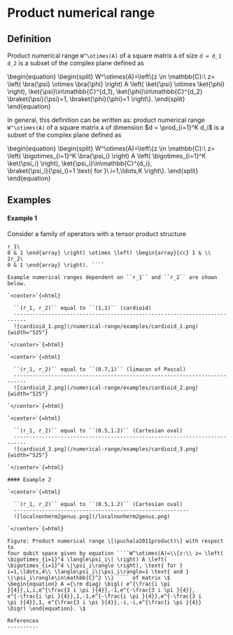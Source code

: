 Product numerical range
=======================

Definition
----------

Product numerical range ``W^\otimes(A)`` of a square matrix ``A`` of
size ``d = d_1 d_2`` is a subset of the complex plane defined as

\begin{equation} \begin{split} W^\otimes(A)=\left\\{z \in
\mathbb{C}:\\ z= \left( \bra{\psi} \otimes \bra{\phi} \right) A
\left( \ket{\psi} \otimes \ket{\phi} \right),
\ket{\psi}\in\mathbb{C}^{d_1}, \ket{\phi}\in\mathbb{C}^{d_2}\
\braket{\psi}{\psi}=1, \braket{\phi}{\phi}=1 \right\\}.
\end{split} \end{equation}

In general, this definition can be written as: product numerical range
``W^\otimes(A)`` of a square matrix ``A`` of dimension \$d =
\prod_{i=1}^K d_i\$ is a subset of the complex plane defined as

\begin{equation} \begin{split} W^\otimes(A)=\left\\{z \in
\mathbb{C}:\\ z= \left( \bigotimes_{i=1}^K \bra{\psi_i} \right)
A \left( \bigotimes_{i=1}^K \ket{\psi_i} \right),
\ket{\psi_i}\in\mathbb{C}^{d_i},\
\braket{\psi_i}{\psi_i}=1 \text{ for }\\ i=1,\ldots,K \right\\}.
\end{split} \end{equation}

Examples
--------

#### Example 1

Consider a family of operators with a tensor product structure

```` Y(r_1,r_2) = X_1 \otimes X_2 = \left( \begin{array}{cc} 1 & \\ 2
r_1\
0 & 1 \end{array} \right) \otimes \left( \begin{array}{cc} 1 & \\
2r_2\
0 & 1 \end{array} \right). ````

Example numerical ranges dependent on ``r_1`` and ``r_2`` are shown
below.

`<center>`{=html}

  ``(r_1, r_2)`` equal to ``(1,1)`` (cardioid)
  --------------------------------------------------------------------------
  ![cardioid_1.png](/numerical-range/examples/cardioid_1.png){width="525"}

`</center>`{=html}

`<center>`{=html}

  ``(r_1, r_2)`` equal to ``(0.7,1)`` (limacon of Pascal)
  --------------------------------------------------------------------------
  ![cardioid_2.png](/numerical-range/examples/cardioid_2.png){width="525"}

`</center>`{=html}

`<center>`{=html}

  ``(r_1, r_2)`` equal to ``(0.5,1.2)`` (Cartesian oval)
  --------------------------------------------------------------------------
  ![cardioid_3.png](/numerical-range/examples/cardioid_3.png){width="525"}

`</center>`{=html}

#### Example 2

`<center>`{=html}

  ``(r_1, r_2)`` equal to ``(0.5,1.2)`` (Cartesian oval)
  --------------------------------------------------------
  ![localnonherm2genus.png](/localnonherm2genus.png)

`</center>`{=html}

Figure: Product numerical range \[(puchala2011product)\] with respect to
four qubit space given by equation ````W^\otimes(A)=\\{z:\\ z= \left(
\bigotimes_{i=1}^4 \langle\psi_i\| \right) A \left(
\bigotimes_{i=1}^4 \|\psi_i\rangle \right), \text{ for }
i=1,\ldots,4\\ \langle\psi_i\|\psi_i\rangle=1 \text{ and }
\|\psi_i\rangle\in\mathbb{C}^2 \\} ```` of matrix \$
\begin{equation} A ={\rm diag} \bigl( e^{\frac{i \pi
}{4}},i,i,e^{\frac{3 i \pi }{4}},-1,e^{-\frac{3 i \pi }{4}},
e^{-\frac{i \pi }{4}},1,-1,e^{-\frac{i \pi }{4}},e^{-\frac{3 i
\pi }{4}},1, e^{\frac{3 i \pi }{4}},-i,-i,e^{\frac{i \pi }{4}}
\bigr) \end{equation}. \$

References
----------
